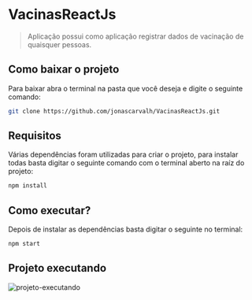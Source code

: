 # VacinasReactJs
> Aplicação possui como aplicação registrar dados de vacinação de quaisquer pessoas.

## Como baixar o projeto
Para baixar abra o terminal na pasta que você deseja e digite o seguinte comando:
```sh
git clone https://github.com/jonascarvalh/VacinasReactJs.git
```

## Requisitos
Várias dependências foram utilizadas para criar o projeto, para instalar todas basta digitar o seguinte comando com o terminal aberto na raíz do projeto:
```sh
npm install
```

## Como executar?
Depois de instalar as dependências basta digitar o seguinte no terminal:
```sh
npm start
```

## Projeto executando
<img src="https://i.ibb.co/WyC2zDt/Home-do-projeto.png" alt="projeto-executando">
